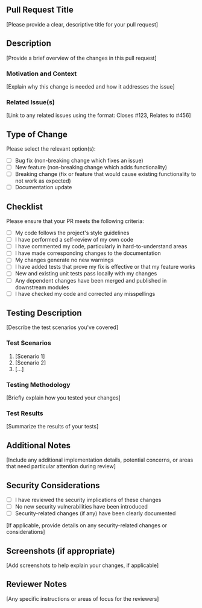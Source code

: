 ## Pull Request Title

[Please provide a clear, descriptive title for your pull request]

## Description

[Provide a brief overview of the changes in this pull request]

### Motivation and Context

[Explain why this change is needed and how it addresses the issue]

### Related Issue(s)

[Link to any related issues using the format: Closes #123, Relates to #456]

## Type of Change

Please select the relevant option(s):

- [ ] Bug fix (non-breaking change which fixes an issue)
- [ ] New feature (non-breaking change which adds functionality)
- [ ] Breaking change (fix or feature that would cause existing functionality to not work as expected)
- [ ] Documentation update

## Checklist

Please ensure that your PR meets the following criteria:

- [ ] My code follows the project's style guidelines
- [ ] I have performed a self-review of my own code
- [ ] I have commented my code, particularly in hard-to-understand areas
- [ ] I have made corresponding changes to the documentation
- [ ] My changes generate no new warnings
- [ ] I have added tests that prove my fix is effective or that my feature works
- [ ] New and existing unit tests pass locally with my changes
- [ ] Any dependent changes have been merged and published in downstream modules
- [ ] I have checked my code and corrected any misspellings

## Testing Description

[Describe the test scenarios you've covered]

### Test Scenarios

1. [Scenario 1]
2. [Scenario 2]
3. [...]

### Testing Methodology

[Briefly explain how you tested your changes]

### Test Results

[Summarize the results of your tests]

## Additional Notes

[Include any additional implementation details, potential concerns, or areas that need particular attention during review]

## Security Considerations

- [ ] I have reviewed the security implications of these changes
- [ ] No new security vulnerabilities have been introduced
- [ ] Security-related changes (if any) have been clearly documented

[If applicable, provide details on any security-related changes or considerations]

## Screenshots (if appropriate)

[Add screenshots to help explain your changes, if applicable]

## Reviewer Notes

[Any specific instructions or areas of focus for the reviewers]